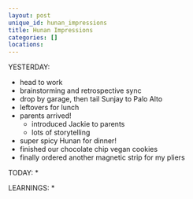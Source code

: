 ```yaml
---
layout: post
unique_id: hunan_impressions
title: Hunan Impressions
categories: []
locations: 
---
```


YESTERDAY:
* head to work
* brainstorming and retrospective sync
* drop by garage, then tail Sunjay to Palo Alto
* leftovers for lunch
* parents arrived!
  * introduced Jackie to parents
  * lots of storytelling
* super spicy Hunan for dinner!
* finished our chocolate chip vegan cookies
* finally ordered another magnetic strip for my pliers

TODAY:
* 

LEARNINGS:
* 
